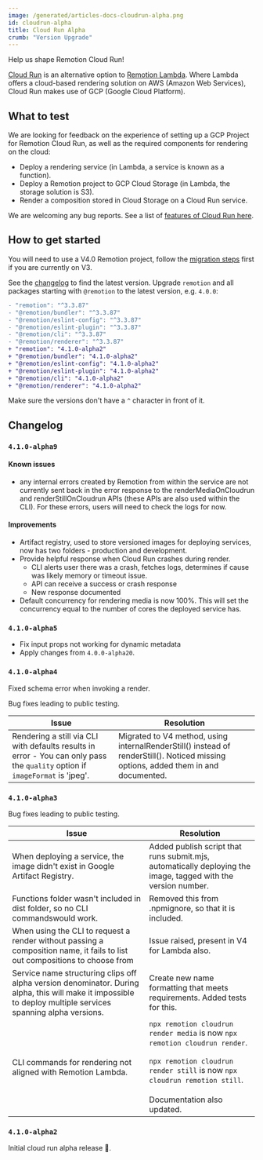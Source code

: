```yaml
---
image: /generated/articles-docs-cloudrun-alpha.png
id: cloudrun-alpha
title: Cloud Run Alpha
crumb: "Version Upgrade"
---
```


Help us shape Remotion Cloud Run!

[Cloud Run](/docs/cloudrun) is an alternative option to [Remotion Lambda](/docs/lambda). Where Lambda offers a cloud-based rendering solution on AWS (Amazon Web Services), Cloud Run makes use of GCP (Google Cloud Platform).

## What to test

We are looking for feedback on the experience of setting up a GCP Project for Remotion Cloud Run, as well as the required components for rendering on the cloud:

- Deploy a rendering service (in Lambda, a service is known as a function).
- Deploy a Remotion project to GCP Cloud Storage (in Lambda, the storage solution is S3).
- Render a composition stored in Cloud Storage on a Cloud Run service.

We are welcoming any bug reports. See a list of [features of Cloud Run here](/blog/cloudrun).

## How to get started

You will need to use a V4.0 Remotion project, follow the [migration steps](/docs/4-0-migration.md) first if you are currently on V3.

See the [changelog](#changelog) to find the latest version.
Upgrade `remotion` and all packages starting with `@remotion` to the latest version, e.g. `4.0.0`:

```diff title="package.json"
- "remotion": "^3.3.87"
- "@remotion/bundler": "^3.3.87"
- "@remotion/eslint-config": "^3.3.87"
- "@remotion/eslint-plugin": "^3.3.87"
- "@remotion/cli": "^3.3.87"
- "@remotion/renderer": "^3.3.87"
+ "remotion": "4.1.0-alpha2"
+ "@remotion/bundler": "4.1.0-alpha2"
+ "@remotion/eslint-config": "4.1.0-alpha2"
+ "@remotion/eslint-plugin": "4.1.0-alpha2"
+ "@remotion/cli": "4.1.0-alpha2"
+ "@remotion/renderer": "4.1.0-alpha2"
```

Make sure the versions don't have a `^` character in front of it.

## Changelog

### `4.1.0-alpha9`
#### Known issues
- any internal errors created by Remotion from within the service are not currently sent back in the error response to the renderMediaOnCloudrun and renderStillOnCloudrun APIs (these APIs are also used within the CLI). For these errors, users will need to check the logs for now.

#### Improvements
- Artifact registry, used to store versioned images for deploying services, now has two folders - production and development.
- Provide helpful response when Cloud Run crashes during render.
    - CLI alerts user there was a crash, fetches logs, determines if cause was likely memory or timeout issue.
    - API can receive a success or crash response
    - New response documented
- Default concurrency for rendering media is now 100%. This will set the concurrency equal to the number of cores the deployed service has.

### `4.1.0-alpha5`

- Fix input props not working for dynamic metadata
- Apply changes from `4.0.0-alpha20`.

### `4.1.0-alpha4`

Fixed schema error when invoking a render.

Bug fixes leading to public testing.

| Issue                                                                                                                         | Resolution                                                                                                                          |
| ----------------------------------------------------------------------------------------------------------------------------- | ----------------------------------------------------------------------------------------------------------------------------------- |
| Rendering a still via CLI with defaults results in error - You can only pass the `quality` option if `imageFormat` is 'jpeg'. | Migrated to V4 method, using internalRenderStill() instead of renderStill(). Noticed missing options, added them in and documented. |

### `4.1.0-alpha3`

Bug fixes leading to public testing.

| Issue                                                                                                                                                         | Resolution                                                                                                                                                                                               |
| ------------------------------------------------------------------------------------------------------------------------------------------------------------- | -------------------------------------------------------------------------------------------------------------------------------------------------------------------------------------------------------- |
| When deploying a service, the image didn't exist in Google Artifact Registry.                                                                                 | Added publish script that runs submit.mjs, automatically deploying the image, tagged with the version number.                                                                                            |
| Functions folder wasn't included in dist folder, so no CLI commandswould work.                                                                                | Removed this from .npmignore, so that it is included.                                                                                                                                                    |
| When using the CLI to request a render without passing a composition name, it fails to list out compositions to choose from                                   | Issue raised, present in V4 for Lambda also.                                                                                                                                                             |
| Service name structuring clips off alpha version denominator. During alpha, this will make it impossible to deploy multiple services spanning alpha versions. | Create new name formatting that meets requirements. Added tests for this.                                                                                                                                |
| CLI commands for rendering not aligned with Remotion Lambda.                                                                                                  | `npx remotion cloudrun render media` is now `npx remotion cloudrun render`.<br /><br />`npx remotion cloudrun render still` is now `npx cloudrun remotion still`.<br /><br />Documentation also updated. |

### `4.1.0-alpha2`

Initial cloud run alpha release 🎉.
